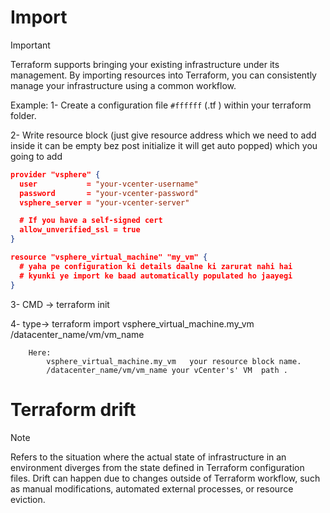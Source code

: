 
# Import

> [!IMPORTANT]
> Terraform supports bringing your existing infrastructure under its management. By importing resources into Terraform, you can consistently manage your infrastructure using a common workflow.




Example:
1- Create a configuration file `#ffffff` (.tf ) within your terraform folder.

2- Write resource block (just give resource address which we need to add inside it can be empty bez post initialize it will get auto popped) which you going to add


```json
provider "vsphere" {
  user           = "your-vcenter-username"
  password       = "your-vcenter-password"
  vsphere_server = "your-vcenter-server"

  # If you have a self-signed cert
  allow_unverified_ssl = true
}

resource "vsphere_virtual_machine" "my_vm" {
  # yaha pe configuration ki details daalne ki zarurat nahi hai
  # kyunki ye import ke baad automatically populated ho jaayegi
}

```
 3- CMD -> terraform init

 4- type->  terraform import vsphere_virtual_machine.my_vm /datacenter_name/vm/vm_name

        Here:
            vsphere_virtual_machine.my_vm   your resource block name.
            /datacenter_name/vm/vm_name your vCenter's' VM  path .



# Terraform drift

> [!NOTE]
> Refers to the situation where the actual state of infrastructure in an environment diverges from the state defined in Terraform configuration files. Drift can happen due to changes outside of Terraform workflow, such as manual modifications, automated external processes, or resource eviction.